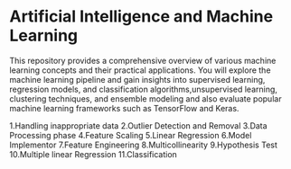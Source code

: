 # Artificial Intelligence and Machine Learning

This repository provides a comprehensive overview of various machine learning concepts and their practical applications.
You will explore the machine learning pipeline and gain insights into supervised learning, regression models, and classification algorithms,unsupervised learning, clustering techniques, and ensemble modeling and also evaluate popular machine learning frameworks such as TensorFlow and Keras.

1.Handling inappropriate data
2.Outlier Detection and Removal
3.Data Processing phase
4.Feature Scaling
5.Linear Regression
6.Model Implementor
7.Feature Engineering
8.Multicollinearity
9.Hypothesis Test
10.Multiple linear Regression
11.Classification
